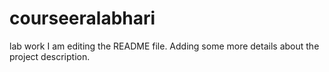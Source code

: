 # courseeralabhari
lab work
I am editing the README file. Adding some more details about the project description.
